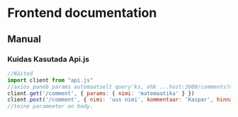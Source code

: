 # Frontend documentation

## Manual

### Kuidas Kasutada **Api.js**

```js
//Näited
import client from "api.js"
//axios paneb params automaatselt query'ks, ehk ...host:3000/comments?nimi=matemaatika
client.get('/comment', { params: { nimi: 'matemaatika' } })
client.post('/comment', { nimi: 'uus nimi', kommentaar: 'Kaspar', hinnang: 2 })
//teine parameeter on body.
```
